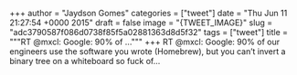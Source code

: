 
+++
author = "Jaydson Gomes"
categories = ["tweet"]
date = "Thu Jun 11 21:27:54 +0000 2015"
draft = false
image = "{TWEET_IMAGE}"
slug = "adc3790587f086d0738f85f5a02881363d8d5f32"
tags = ["tweet"]
title = """RT @mxcl: Google: 90% of ..."""
+++
RT @mxcl: Google: 90% of our engineers use the software you wrote (Homebrew), but you can’t invert a binary tree on a whiteboard so fuck of…
